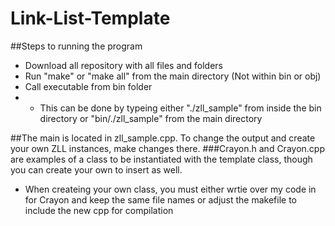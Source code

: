 # Link-List-Template
##Steps to running the program
- Download all repository with all files and folders
- Run "make" or "make all" from the main directory (Not within bin or obj)
- Call executable from bin folder
- - This can be done by typeing either "./zll_sample" from inside the bin directory or "bin/./zll_sample" from the main directory

##The main is located in zll_sample.cpp. To change the output and create your own ZLL instances, make changes there.
###Crayon.h and Crayon.cpp are examples of a class to be instantiated with the template class, though you can create your own to insert as well.
- When createing your own class, you must either wrtie over my code in for Crayon and keep the same file names or adjust the makefile to include the new cpp for compilation

